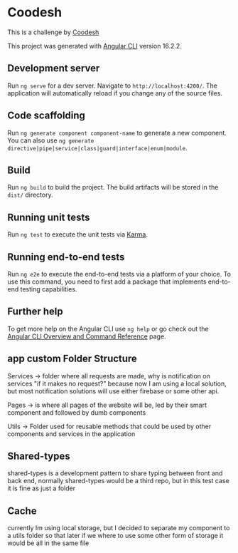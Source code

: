 # Coodesh

This is a challenge by [Coodesh](https://coodesh.com/)

This project was generated with [Angular CLI](https://github.com/angular/angular-cli) version 16.2.2.

## Development server

Run `ng serve` for a dev server. Navigate to `http://localhost:4200/`. The application will automatically reload if you change any of the source files.

## Code scaffolding

Run `ng generate component component-name` to generate a new component. You can also use `ng generate directive|pipe|service|class|guard|interface|enum|module`.

## Build

Run `ng build` to build the project. The build artifacts will be stored in the `dist/` directory.

## Running unit tests

Run `ng test` to execute the unit tests via [Karma](https://karma-runner.github.io).

## Running end-to-end tests

Run `ng e2e` to execute the end-to-end tests via a platform of your choice. To use this command, you need to first add a package that implements end-to-end testing capabilities.

## Further help

To get more help on the Angular CLI use `ng help` or go check out the [Angular CLI Overview and Command Reference](https://angular.io/cli) page.

## app custom Folder Structure

Services -> folder where all requests are made, why is notification on services
"if it makes no request?" because now I am using a local solution, but most notification solutions will use either firebase or some other api.

Pages -> is where all pages of the website will be, led by their smart component and followed by dumb components

Utils -> Folder used for reusable methods that could be used by other components and services in the application

## Shared-types

shared-types is a development pattern to share typing between front and back end, normally shared-types would be a third repo, but in this test case it is fine as just a folder

## Cache

currently Im using local storage, but I decided to separate my component to a utils folder so that later if we where to use some other form of storage it would be all in the same file